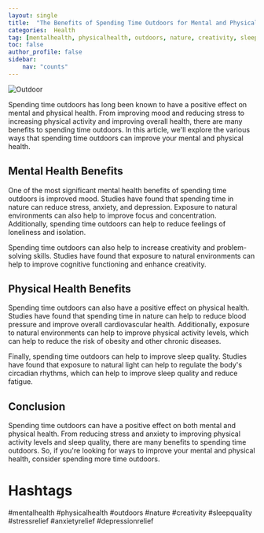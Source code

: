 ```yaml
---
layout: single
title:  "The Benefits of Spending Time Outdoors for Mental and Physical Health"
categories:  Health
tag: [mentalhealth, physicalhealth, outdoors, nature, creativity, sleepquality, stressrelief, anxietyrelief, depressionrelief, ]
toc: false
author_profile: false
sidebar:
    nav: "counts"
---
```

    
![Outdoor](https://images.unsplash.com/photo-1558981402-f9cf4047ffc7?ixlib=rb-1.2.1&ixid=eyJhcHBfaWQiOjEyMDd9&auto=format&fit=crop&w=1350&q=80)

Spending time outdoors has long been known to have a positive effect on mental and physical health. From improving mood and reducing stress to increasing physical activity and improving overall health, there are many benefits to spending time outdoors. In this article, we'll explore the various ways that spending time outdoors can improve your mental and physical health.

## Mental Health Benefits

One of the most significant mental health benefits of spending time outdoors is improved mood. Studies have found that spending time in nature can reduce stress, anxiety, and depression. Exposure to natural environments can also help to improve focus and concentration. Additionally, spending time outdoors can help to reduce feelings of loneliness and isolation.

Spending time outdoors can also help to increase creativity and problem-solving skills. Studies have found that exposure to natural environments can help to improve cognitive functioning and enhance creativity.

## Physical Health Benefits

Spending time outdoors can also have a positive effect on physical health. Studies have found that spending time in nature can help to reduce blood pressure and improve overall cardiovascular health. Additionally, exposure to natural environments can help to improve physical activity levels, which can help to reduce the risk of obesity and other chronic diseases.

Finally, spending time outdoors can help to improve sleep quality. Studies have found that exposure to natural light can help to regulate the body's circadian rhythms, which can help to improve sleep quality and reduce fatigue.

## Conclusion

Spending time outdoors can have a positive effect on both mental and physical health. From reducing stress and anxiety to improving physical activity levels and sleep quality, there are many benefits to spending time outdoors. So, if you're looking for ways to improve your mental and physical health, consider spending more time outdoors.

# Hashtags

#mentalhealth #physicalhealth #outdoors #nature #creativity #sleepquality #stressrelief #anxietyrelief #depressionrelief